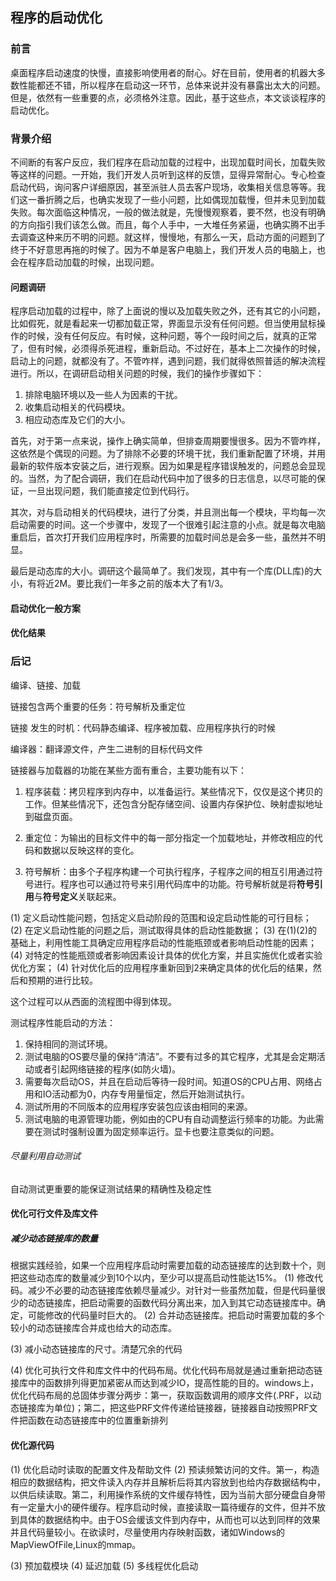 ## 程序的启动优化

### 前言
桌面程序启动速度的快慢，直接影响使用者的耐心。好在目前，使用者的机器大多数性能都还不错，所以程序在启动这一环节，总体来说并没有暴露出太大的问题。但是，依然有一些重要的点，必须格外注意。因此，基于这些点，本文谈谈程序的启动优化。

### 背景介绍
不间断的有客户反应，我们程序在启动加载的过程中，出现加载时间长，加载失败等这样的问题。一开始，我们开发人员听到这样的反馈，显得异常耐心。专心检查启动代码，询问客户详细原因，甚至派驻人员去客户现场，收集相关信息等等。我们这一番折腾之后，也确实发现了一些小问题，比如偶现加载慢，但并未见到加载失败。每次面临这种情况，一般的做法就是，先慢慢观察着，要不然，也没有明确的方向指引我们该怎么做。而且，每个人手中，一大堆任务紧逼，也确实腾不出手去调查这种来历不明的问题。就这样，慢慢地，有那么一天，启动方面的问题到了终于不好意思再拖的时候了。因为不单是客户电脑上，我们开发人员的电脑上，也会在程序启动加载的时候，出现问题。

#### 问题调研
程序启动加载的过程中，除了上面说的慢以及加载失败之外，还有其它的小问题，比如假死，就是看起来一切都加载正常，界面显示没有任何问题。但当使用鼠标操作的时候，没有任何反应。有时候，这种问题，等个一段时间之后，就真的正常了，但有时候，必须得杀死进程，重新启动。不过好在，基本上二次操作的时候，启动上的问题，就都没有了。不管咋样，遇到问题，我们就得依照普适的解决流程进行。所以，在调研启动相关问题的时候，我们的操作步骤如下：
1. 排除电脑环境以及一些人为因素的干扰。
2. 收集启动相关的代码模块。
3. 相应动态库及它们的大小。

首先，对于第一点来说，操作上确实简单，但排查周期要慢很多。因为不管咋样，这依然是个偶现的问题。为了排除不必要的环境干扰，我们重新配置了环境，并用最新的软件版本安装之后，进行观察。因为如果是程序错误触发的，问题总会显现的。当然，为了配合调研，我们在启动代码中加了很多的日志信息，以尽可能的保证，一旦出现问题，我们能直接定位到代码行。

其次，对与启动相关的代码模块，进行了分类，并且测出每一个模块，平均每一次启动需要的时间。这一个步骤中，发现了一个很难引起注意的小点。就是每次电脑重启后，首次打开我们应用程序时，所需要的加载时间总是会多一些，虽然并不明显。

最后是动态库的大小。调研这个最简单了。我们发现，其中有一个库(DLL库)的大小，有将近2M。要比我们一年多之前的版本大了有1/3。

#### 启动优化一般方案

#### 优化结果

### 后记

编译、链接、加载

链接包含两个重要的任务：符号解析及重定位

链接 发生的时机：代码静态编译、程序被加载、应用程序执行的时候


编译器：翻译源文件，产生二进制的目标代码文件

链接器与加载器的功能在某些方面有重合，主要功能有以下：
1. 程序装载：拷贝程序到内存中，以准备运行。某些情况下，仅仅是这个拷贝的工作。但某些情况下，还包含分配存储空间、设置内存保护位、映射虚拟地址到磁盘页面。

2. 重定位：为输出的目标文件中的每一部分指定一个加载地址，并修改相应的代码和数据以反映这样的变化。

3. 符号解析：由多个子程序构建一个可执行程序，子程序之间的相互引用通过符号进行。程序也可以通过符号来引用代码库中的功能。符号解析就是将**符号引用**与**符号定义**关联起来。


(1) 定义启动性能问题，包括定义启动阶段的范围和设定启动性能的可行目标；
(2) 在定义启动性能的问题之后，测试取得具体的启动性能数据；
(3) 在(1)(2)的基础上，利用性能工具确定应用程序启动的性能瓶颈或者影响启动性能的因素；
(4) 对特定的性能瓶颈或者影响因素设计具体的优化方案，并且实施优化或者实验优化方案；
(4) 针对优化后的应用程序重新回到2来确定具体的优化后的结果，然后和预期的进行比较。

这个过程可以从西面的流程图中得到体现。



测试程序性能启动的方法：
1. 保持相同的测试环境。
2. 测试电脑的OS要尽量的保持“清洁”。不要有过多的其它程序，尤其是会定期活动或者引起网络链接的程序(如防火墙)。
3. 需要每次启动OS，并且在启动后等待一段时间。知道OS的CPU占用、网络占用和IO活动都为0，内存专用量恒定，然后开始测试执行。
4. 测试所用的不同版本的应用程序安装包应该由相同的来源。
5. 测试电脑的电源管理功能，例如由的CPU有自动调整运行频率的功能。为此需要在测试时强制设置为固定频率运行。显卡也要注意类似的问题。


###### 尽量利用自动测试
自动测试更重要的能保证测试结果的精确性及稳定性


#### 优化可行文件及库文件
##### 减少动态链接库的数量
根据实践经验，如果一个应用程序启动时需要加载的动态链接库的达到数十个，则把这些动态库的数量减少到10个以内，至少可以提高启动性能达15%。
(1) 修改代码。减少不必要的动态链接库依赖尽量减少。对针对一些虽然加载，但是代码量很少的动态链接库，把启动需要的函数代码分离出来，加入到其它动态链接库中。确定，可能修改的代码量时巨大的。
(2) 合并动态链接库。把启动时需要加载的多个较小的动态链接库合并成也给大的动态库。

(3) 减小动态链接库的尺寸。清楚冗余的代码

(4) 优化可执行文件和库文件中的代码布局。优化代码布局就是通过重新把动态链接库中的函数排列得更加紧密从而达到减少IO，提高性能的目的。windows上，优化代码布局的总固体步骤分两步：第一，获取函数调用的顺序文件(.PRF，以动态链接库为单位)；第二，把这些PRF文件传递给链接器，链接器自动按照PRF文件把函数在动态链接库中的位置重新排列


#### 优化源代码
(1) 优化启动时读取的配置文件及帮助文件
(2) 预读频繁访问的文件。第一，构造相应的数据结构，把文件读入内存并且解析后将其内容放到也给内存数据结构中，以供后续读取。第二，利用操作系统的文件缓存特性，因为当前大部分硬盘自身带有一定量大小的硬件缓存。程序启动时候，直接读取一篇待缓存的文件，但并不放到具体的数据结构中。由于OS会缓该文件到内存中，从而也可以达到同样的效果并且代码量较小。在欲读时，尽量使用内存映射函数，诸如Windows的MapViewOfFile,Linux的mmap。

(3) 预加载模块
(4) 延迟加载
(5) 多线程优化启动













